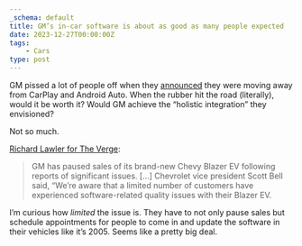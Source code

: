 ```yaml
---
_schema: default
title: GM’s in-car software is about as good as many people expected
date: 2023-12-27T00:00:00Z
tags:
    - Cars
type: post
---
```

GM pissed a lot of people off when they [announced](https://www.theverge.com/2023/4/18/23688122/gm-software-scott-miller-interview-carplay-android-auto) they were moving away from CarPlay and Android Auto. When the rubber hit the road (literally), would it be worth it? Would GM achieve the “holistic integration” they envisioned?

Not so much.

[Richard Lawler for The Verge](https://www.theverge.com/2023/12/23/24013357/2024-chevy-blazer-ev-stop-sale-software-problems):

> GM has paused sales of its brand-new Chevy Blazer EV following reports of significant issues. \[…\] Chevrolet vice president Scott Bell said, “We’re aware that a limited number of customers have experienced software-related quality issues with their Blazer EV.

I’m curious how *limited* the issue is. They have to not only pause sales but schedule appointments for people to come in and update the software in their vehicles like it’s 2005. Seems like a pretty big deal.